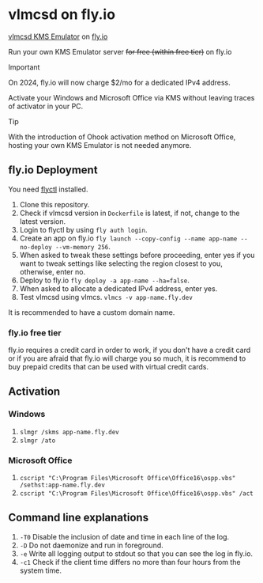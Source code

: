 # vlmcsd on fly.io
[vlmcsd KMS Emulator](https://github.com/kkkgo/vlmcsd) on [fly.io](https://fly.io)

Run your own KMS Emulator server ~~for free (within free tier)~~ on fly.io

> [!IMPORTANT]
> On 2024, fly.io will now charge $2/mo for a dedicated IPv4 address.

Activate your Windows and Microsoft Office via KMS without leaving traces of activator in your PC.

> [!TIP]
> With the introduction of Ohook activation method on Microsoft Office, hosting your own KMS Emulator is not needed anymore.

## fly.io Deployment
You need [flyctl](https://github.com/superfly/flyctl) installed.

1. Clone this repository.
2. Check if vlmcsd version in `Dockerfile` is latest, if not, change to the latest version.
3. Login to flyctl by using `fly auth login`.
4. Create an app on fly.io `fly launch --copy-config --name app-name --no-deploy --vm-memory 256`.
5. When asked to tweak these settings before proceeding, enter yes if you want to tweak settings like selecting the region closest to you, otherwise, enter no.
6. Deploy to fly.io `fly deploy -a app-name --ha=false`.
7. When asked to allocate a dedicated IPv4 address, enter yes.
8. Test vlmcsd using vlmcs. `vlmcs -v app-name.fly.dev`

It is recommended to have a custom domain name.

### fly.io free tier
fly.io requires a credit card in order to work, if you don't have a credit card or if you are afraid that fly.io will charge you so much, it is recommend to buy prepaid credits that can be used with virtual credit cards.

## Activation
### Windows
1. `slmgr /skms app-name.fly.dev`
2. `slmgr /ato`

### Microsoft Office
1. `cscript "C:\Program Files\Microsoft Office\Office16\ospp.vbs" /sethst:app-name.fly.dev`
2. `cscript "C:\Program Files\Microsoft Office\Office16\ospp.vbs" /act`

## Command line explanations
1. `-T0` Disable the inclusion of date and time in each line of the log.
2. `-D` Do not daemonize and run in foreground.
3. `-e` Write all logging output to stdout so that you can see the log in fly.io.
4. `-c1` Check if the client time differs no more than four hours from the system time.
